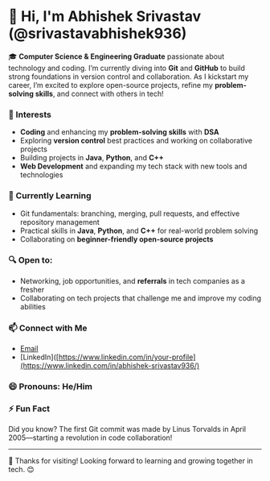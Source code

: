 # 👋 Hi, I'm Abhishek Srivastav (@srivastavabhishek936)

🎓 **Computer Science & Engineering Graduate** passionate about technology and coding. I’m currently diving into **Git** and **GitHub** to build strong foundations in version control and collaboration. As I kickstart my career, I’m excited to explore open-source projects, refine my **problem-solving skills**, and connect with others in tech!

### 👀 Interests
- **Coding** and enhancing my **problem-solving skills** with **DSA**
- Exploring **version control** best practices and working on collaborative projects
- Building projects in **Java**, **Python**, and **C++**
- **Web Development** and expanding my tech stack with new tools and technologies

### 🌱 Currently Learning
- Git fundamentals: branching, merging, pull requests, and effective repository management
- Practical skills in **Java**, **Python**, and **C++** for real-world problem solving
- Collaborating on **beginner-friendly open-source projects**

### 🔍 Open to:
- Networking, job opportunities, and **referrals** in tech companies as a fresher
- Collaborating on tech projects that challenge me and improve my coding abilities

### 📫 Connect with Me
- [Email](abhisheksrivastav936@gmail.com)
- [LinkedIn]([https://www.linkedin.com/in/your-profile](https://www.linkedin.com/in/abhishek-srivastav936/)

### 😄 Pronouns: He/Him

### ⚡ Fun Fact
Did you know? The first Git commit was made by Linus Torvalds in April 2005—starting a revolution in code collaboration!

---

🌟 Thanks for visiting! Looking forward to learning and growing together in tech. 😊
